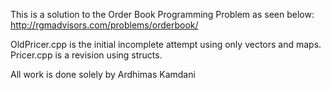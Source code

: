 This is a solution to the Order Book Programming Problem as seen below:
http://rgmadvisors.com/problems/orderbook/

OldPricer.cpp is the initial incomplete attempt using only vectors and maps. Pricer.cpp is a revision using structs.

All work is done solely by Ardhimas Kamdani